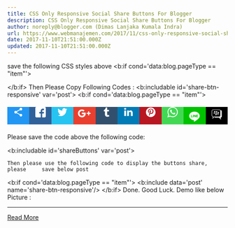 ```yaml
---
title: CSS Only Responsive Social Share Buttons For Blogger
description: CSS Only Responsive Social Share Buttons For Blogger
author: noreply@blogger.com (Dimas Lanjaka Kumala Indra)
url: https://www.webmanajemen.com/2017/11/css-only-responsive-social-share.html
date: 2017-11-10T21:51:00.000Z
updated: 2017-11-10T21:51:00.000Z
---
```


save the following CSS styles above </head>
<b:if cond='data:blog.pageType == &quot;item&quot;'> 
<style type='text/css'> 
/*<![CDATA[*/ 
.share_responsive{position:relative;height:40px;margin:20px 0!important;padding:0} 
.share-btn,.share-btn li,.share_responsive h4{margin:0;padding:0} 
.share_responsive h4{height:40px;width:10%;position:absolute;top:0;left:0;z-index:2} 
.share-btn{height:40px;padding:0;margin:0!important;width:100%;} 
.share-btn:after{clear:both} 
.share-btn:after,.share-btn:before{content:' ';display:table}
.share-btn li{box-sizing:border-box;width:10%;height:100%;line-height:40px;padding:0!important;margin:0!important;list-style-type:none!important;transition:all .3s ease-in-out;float:left;border:0!important} 
.share-btn li.btn-line a,.share-btn li.btn-line a:hover{background-color:#00C300} 
.share-btn li.btn-facebook a{background-color:#306199} 
.share-btn li.btn-facebook a:hover{background-color:#244872} 
.share-btn li.btn-tumblr a{background-color:#32506d} 
.share-btn li.btn-tumblr a:hover{background-color:#22364a} 
.share-btn li.btn-linkedin a{background-color:#007bb6} 
.share-btn li.btn-linkedin a:hover{background-color:#005983} 
.share-btn li.btn-twitter a{background-color:#26c4f1} 
.share-btn li.btn-twitter a:hover{background-color:#0eaad6} 
.share-btn li.btn-googleplus a{background-color:#e93f2e} 
.share-btn li.btn-googleplus a:hover{background-color:#ce2616} 
.share-btn li.btn-pinterest a{background-color:#b81621} 
.share-btn li.btn-pinterest a:hover{background-color:#8a1119} 
.share-btn li.btn-whatsapp a{background-color:#43d854} 
.share-btn li.btn-whatsapp a:hover{background-color:#28c039} 
.share-btn li.btn-bbm a,.share-btn li.btn-bbm a:hover{background-color:#000} 
.share-btn li a,.share_responsive .show-share .show-more{background-color:#ccc;box-sizing:border-box;display:block;-moz-osx-font-smoothing:grayscale;-webkit-font-smoothing:antialiased;height:40px;padding:0;position:relative;text-align:center;text-decoration:none;-webkit-transition:background-color .2s ease-in-out;transition:background-color .2s ease-in-out;} 
.share_responsive .show-share .show-more{line-height:40px;width:100%;float:left;margin:0;top:0;left:0;cursor:pointer;background-color:#2196f3;position:absolute;top:0;left:0;z-index:2} 
.share_responsive .show-share .share-text{font-size:16px;width:0%;height:40px;line-height:40px;overflow:hidden;background:#efefef;position:absolute;top:0;right:0;left:10%;padding:0;-moz-box-sizing:border-box;-webkit-box-sizing:border-box;box-sizing:border-box;-webkit-transition: width 2s;transition: width 2s;z-index:1} 
.share_responsive .show-share:hover{width:100%;} 
.share_responsive .show-share:hover .show-more{width:10%;} 
.share_responsive .show-share:hover .share-text{width:90%;padding:0 10px;} 
.share-btn li a .btn-icon{display:block;cursor:pointer} 
.share-btn li a .btn-icon svg,.share_responsive .show-share svg{height:24px;width:24px;vertical-align:middle} 
.share-btn li.btn-googleplus a .btn-icon svg{height:30px;width:30px} 
.share-btn li.btn-line a .btn-icon svg{height:44px;width:44px} 
.share-btn li.btn-bbm a .btn-icon svg{height:34px;width:34px} 
.share-btn li.btn-bbm a,.share-btn li.btn-line a{padding:0} 
.share-btn li.btn-bbm a .btn-icon,.share-btn li.btn-line a .btn-icon{padding-top:0} 
.share-btn li a .btn-icon svg circle,.share-btn li a .btn-icon svg path,.share_responsive .show-share svg path{fill:#fff} 
.share-btn li a .btn-text{color:#fff}
.share-btn li a:active{box-shadow:inset 1px 3px 15px 0 rgba(22,0,0,.25)} 
@media screen and (max-width:414px){ 
.share-btn li a .btn-icon svg,.share_responsive .show-share svg{height:18px;width:18px;vertical-align:middle} 
.share-btn li.btn-googleplus a .btn-icon svg{height:24px;width:24px} 
.share-btn li.btn-line a .btn-icon svg{height:38px;width:38px} 
.share-btn li.btn-bbm a .btn-icon svg{height:28px;width:28px} 
} 
@media screen and (max-width:375px){ 
.share-btn li a .btn-icon svg,.share_responsive .show-share svg{height:14px;width:14px;vertical-align:middle} 
.share-btn li.btn-googleplus a .btn-icon svg{height:20px;width:20px} 
.share-btn li.btn-line a .btn-icon svg{height:30px;width:30px} 
.share-btn li.btn-bbm a .btn-icon svg{height:22px;width:22px} 
.share_responsive,.share_responsive h4,.share-btn,.share-btn li a,.share_responsive .show-share .show-more,.share_responsive .show-share .show-more,.share_responsive .show-share .share-text{height:30px;}
.share-btn li,.share_responsive .show-share .show-more,.share_responsive .show-share .share-text{line-height:30px;} 
.share_responsive .show-share .share-text{font-size:12px;} 
} 
/*]]>*/ 
</style> 
</b:if> 
Then Please Copy Following Codes : 
<b:includable id='share-btn-responsive' var='post'> 
<b:if cond='data:blog.pageType == &quot;item&quot;'> 
<div class="share_responsive"> 
<h4 class='show-share'> 
<div class="show-more"> 
<svg viewBox="0 0 24 24"> 
<path d="M18,16.08C17.24,16.08 16.56,16.38 16.04,16.85L8.91,12.7C8.96,12.47 9,12.24 9,12C9,11.76 8.96,11.53 8.91,11.3L15.96,7.19C16.5,7.69 17.21,8 18,8A3,3 0 0,0 21,5A3,3 0 0,0 18,2A3,3 0 0,0 15,5C15,5.24 15.04,5.47 15.09,5.7L8.04,9.81C7.5,9.31 6.79,9 6,9A3,3 0 0,0 3,12A3,3 0 0,0 6,15C6.79,15 7.5,14.69 8.04,14.19L15.16,18.34C15.11,18.55 15.08,18.77 15.08,19C15.08,20.61 16.39,21.91 18,21.91C19.61,21.91 20.92,20.61 20.92,19A2.92,2.92 0 0,0 18,16.08Z" fill="#000000"></path> 
</svg> 
</div> 
<div class="share-text">Share this post, please!</div> 
</h4> 
<ul class='share-btn'> 
<li class='btn-blank'></li> 
<li class='btn-facebook'> 
<a expr:href='&quot;https://www.facebook.com/sharer/sharer.php?u=&quot; + data:post.url' target='_blank' title='Share on Facebook'> 
<span class='btn-icon'> 
<svg viewBox='0 0 29 29' xmlns='http://www.w3.org/2000/svg'><path d='M26.4 0H2.6C1.714 0 0 1.715 0 2.6v23.8c0 .884 1.715 2.6 2.6 2.6h12.393V17.988h-3.996v-3.98h3.997v-3.062c0-3.746 2.835-5.97 6.177-5.97 1.6 0 2.444.173 2.845.226v3.792H21.18c-1.817 0-2.156.9-2.156 2.168v2.847h5.045l-.66 3.978h-4.386V29H26.4c.884 0 2.6-1.716 2.6-2.6V2.6c0-.885-1.716-2.6-2.6-2.6z'/></svg> 
</span> 
</a> 
</li> 
<li class='btn-twitter'> 
<a expr:href='&quot;https://twitter.com/intent/tweet?text=&quot; + data:post.title + &quot;&amp;url=&quot; + data:post.url' target='_blank' title='Share on Twitter'> 
<span class='btn-icon'> 
<svg viewBox='0 0 28 28' xmlns='http://www.w3.org/2000/svg'><path d='M24.253 8.756C24.69 17.08 18.297 24.182 9.97 24.62a15.093 15.093 0 0 1-8.86-2.32c2.702.18 5.375-.648 7.507-2.32a5.417 5.417 0 0 1-4.49-3.64c.802.13 1.62.077 2.4-.154a5.416 5.416 0 0 1-4.412-5.11 5.43 5.43 0 0 0 2.168.387A5.416 5.416 0 0 1 2.89 4.498a15.09 15.09 0 0 0 10.913 5.573 5.185 5.185 0 0 1 3.434-6.48 5.18 5.18 0 0 1 5.546 1.682 9.076 9.076 0 0 0 3.33-1.317 5.038 5.038 0 0 1-2.4 2.942 9.068 9.068 0 0 0 3.02-.85 5.05 5.05 0 0 1-2.48 2.71z'/></svg> 
</span> 
</a> 
</li> 
<li class='btn-googleplus'> 
<a expr:href='&quot;https://plus.google.com/share?url=&quot; + data:post.url' target='_blank' title='Share on Google+'> 
<span class='btn-icon'> 
<svg height='24' viewBox='0 0 24 24' width='24' xmlns='http://www.w3.org/2000/svg'><path d='M21 8.29h-1.95v2.6h-2.6v1.82h2.6v2.6H21v-2.6h2.6v-1.885H21V8.29zM7.614 10.306v2.925h3.9c-.26 1.69-1.755 2.925-3.9 2.925-2.34 0-4.29-2.016-4.29-4.354s1.885-4.353 4.29-4.353c1.104 0 2.014.326 2.794 1.105l2.08-2.08c-1.3-1.17-2.924-1.883-4.874-1.883C3.65 4.586.4 7.835.4 11.8s3.25 7.212 7.214 7.212c4.224 0 6.953-2.988 6.953-7.082 0-.52-.065-1.104-.13-1.624H7.614z'/></svg> 
</span> 
</a> 
</li> 
<li class='btn-tumblr'> 
<a expr:href='&quot;http://tumblr.com/share/link?url=&quot; + data:post.url + &quot;&amp;name=&quot; + data:post.title + &quot;&amp;description=&quot; + data:post.snippet' target='_blank' title='Share on Tumblr'> 
<span class='btn-icon'> 
<svg viewBox='0 0 28 28' xmlns='http://www.w3.org/2000/svg'><path d='M18.02 21.842c-2.03.052-2.422-1.396-2.44-2.446v-7.294h4.73V7.874H15.6V1.592h-3.714s-.167.053-.182.186c-.218 1.935-1.144 5.33-4.988 6.688v3.637h2.927v7.677c0 2.8 1.7 6.7 7.3 6.6 1.863-.03 3.934-.795 4.392-1.453l-1.22-3.54c-.52.213-1.415.413-2.115.455z'/></svg> 
</span> 
</a> 
</li> 
<li class='btn-linkedin'> 
<a expr:href='&quot;http://www.linkedin.com/shareArticle?mini=true&amp;url=&quot; + data:post.url' target='_blank' title='Share on Linkedin'> 
<span class='btn-icon'> 
<svg viewBox='0 0 28 28' xmlns='http://www.w3.org/2000/svg'><path d='M25.424 15.887v8.447h-4.896v-7.882c0-1.98-.71-3.33-2.48-3.33-1.354 0-2.158.91-2.514 1.802-.13.315-.162.753-.162 1.194v8.216h-4.9s.067-13.35 0-14.73h4.9v2.087c-.01.017-.023.033-.033.05h.032v-.05c.65-1.002 1.812-2.435 4.414-2.435 3.222 0 5.638 2.106 5.638 6.632zM5.348 2.5c-1.676 0-2.772 1.093-2.772 2.54 0 1.42 1.066 2.538 2.717 2.546h.032c1.71 0 2.77-1.132 2.77-2.546C8.056 3.593 7.02 2.5 5.344 2.5h.005zm-2.48 21.834h4.896V9.604H2.867v14.73z'/></svg> 
</span> 
</a> 
</li> 
<li class='btn-pinterest'> 
<a expr:href='&quot;http://pinterest.com/pin/create/button/?url=&quot; + data:post.url + &quot;&amp;media=&quot; + data:post.firstImageUrl + &quot;&amp;description=&quot; + data:post.title' target='_blank' title='Share on Pinterest'> 
<span class='btn-icon'> 
<svg viewBox='0 0 28 28' xmlns='http://www.w3.org/2000/svg'><path d='M14.02 1.57c-7.06 0-12.784 5.723-12.784 12.785S6.96 27.14 14.02 27.14c7.062 0 12.786-5.725 12.786-12.785 0-7.06-5.724-12.785-12.785-12.785zm1.24 17.085c-1.16-.09-1.648-.666-2.558-1.22-.5 2.627-1.113 5.146-2.925 6.46-.56-3.972.822-6.952 1.462-10.117-1.094-1.84.13-5.545 2.437-4.632 2.837 1.123-2.458 6.842 1.1 7.557 3.71.744 5.226-6.44 2.924-8.775-3.324-3.374-9.677-.077-8.896 4.754.19 1.178 1.408 1.538.49 3.168-2.13-.472-2.764-2.15-2.683-4.388.132-3.662 3.292-6.227 6.46-6.582 4.008-.448 7.772 1.474 8.29 5.24.58 4.254-1.815 8.864-6.1 8.532v.003z'/></svg> 
</span> 
</a> 
</li> 
<li class='btn-whatsapp'> 
<a data-action='share/whatsapp/share' expr:href='&quot;whatsapp://send?text=&quot; + data:post.title + &quot;%3A%20&quot; + data:post.url' target='_blank' title='Share on Whatsapp'> 
<span class='btn-icon'> 
<svg height='90' viewBox='0 0 90 90' width='90' xmlns='http://www.w3.org/2000/svg'><path d='M90 43.84c0 24.214-19.78 43.842-44.182 43.842a44.256 44.256 0 0 1-21.357-5.455L0 90l7.975-23.522a43.38 43.38 0 0 1-6.34-22.637C1.635 19.63 21.415 0 45.818 0 70.223 0 90 19.628 90 43.84zM45.818 6.983c-20.484 0-37.146 16.535-37.146 36.86 0 8.064 2.63 15.533 7.076 21.61l-4.64 13.688 14.274-4.537A37.122 37.122 0 0 0 45.82 80.7c20.48 0 37.145-16.533 37.145-36.857S66.3 6.983 45.818 6.983zm22.31 46.956c-.272-.447-.993-.717-2.075-1.254-1.084-.537-6.41-3.138-7.4-3.495-.993-.36-1.717-.54-2.438.536-.72 1.076-2.797 3.495-3.43 4.212-.632.72-1.263.81-2.347.27-1.082-.536-4.57-1.672-8.708-5.332-3.22-2.848-5.393-6.364-6.025-7.44-.63-1.076-.066-1.657.475-2.192.488-.482 1.084-1.255 1.625-1.882.543-.628.723-1.075 1.082-1.793.363-.718.182-1.345-.09-1.884-.27-.537-2.438-5.825-3.34-7.977-.902-2.15-1.803-1.793-2.436-1.793-.63 0-1.353-.09-2.075-.09-.722 0-1.896.27-2.89 1.344-.99 1.077-3.788 3.677-3.788 8.964 0 5.288 3.88 10.397 4.422 11.113.54.716 7.49 11.92 18.5 16.223 11.01 4.3 11.01 2.866 12.996 2.686 1.984-.18 6.406-2.6 7.312-5.107.9-2.513.9-4.664.63-5.112z'/></svg> 
</span> 
</a> 
</li> 
<li class='btn-line'> 
<a expr:href='&quot;https://timeline.line.me/social-plugin/share?url=&quot; + data:post.url' target='_blank' title='Share on Line'> 
<span class='btn-icon'> 
<svg class='icon icons8-LINE' viewBox='0 0 48 48'> 
<path d='M12.5,42h23c3.59,0,6.5-2.91,6.5-6.5v-23C42,8.91,39.09,6,35.5,6h-23C8.91,6,6,8.91,6,12.5v23 C6,39.09,8.91,42,12.5,42z' style='fill:#00C300;'/> 
<path d='M37.113,22.417c0-5.865-5.88-10.637-13.107-10.637s-13.108,4.772-13.108,10.637 c0,5.258,4.663,9.662,10.962,10.495c0.427,0.092,1.008,0.282,1.155,0.646c0.132,0.331,0.086,0.85,0.042,1.185 c0,0-0.153,0.925-0.187,1.122c-0.057,0.331-0.263,1.296,1.135,0.707c1.399-0.589,7.548-4.445,10.298-7.611h-0.001 C36.203,26.879,37.113,24.764,37.113,22.417z M18.875,25.907h-2.604c-0.379,0-0.687-0.308-0.687-0.688V20.01 c0-0.379,0.308-0.687,0.687-0.687c0.379,0,0.687,0.308,0.687,0.687v4.521h1.917c0.379,0,0.687,0.308,0.687,0.687 C19.562,25.598,19.254,25.907,18.875,25.907z M21.568,25.219c0,0.379-0.308,0.688-0.687,0.688s-0.687-0.308-0.687-0.688V20.01 c0-0.379,0.308-0.687,0.687-0.687s0.687,0.308,0.687,0.687V25.219z M27.838,25.219c0,0.297-0.188,0.559-0.47,0.652 c-0.071,0.024-0.145,0.036-0.218,0.036c-0.215,0-0.42-0.103-0.549-0.275l-2.669-3.635v3.222c0,0.379-0.308,0.688-0.688,0.688 c-0.379,0-0.688-0.308-0.688-0.688V20.01c0-0.296,0.189-0.558,0.47-0.652c0.071-0.024,0.144-0.035,0.218-0.035 c0.214,0,0.42,0.103,0.549,0.275l2.67,3.635V20.01c0-0.379,0.309-0.687,0.688-0.687c0.379,0,0.687,0.308,0.687,0.687V25.219z M32.052,21.927c0.379,0,0.688,0.308,0.688,0.688c0,0.379-0.308,0.687-0.688,0.687h-1.917v1.23h1.917 c0.379,0,0.688,0.308,0.688,0.687c0,0.379-0.309,0.688-0.688,0.688h-2.604c-0.378,0-0.687-0.308-0.687-0.688v-2.603 c0-0.001,0-0.001,0-0.001c0,0,0-0.001,0-0.001v-2.601c0-0.001,0-0.001,0-0.002c0-0.379,0.308-0.687,0.687-0.687h2.604 c0.379,0,0.688,0.308,0.688,0.687s-0.308,0.687-0.688,0.687h-1.917v1.23H32.052z' style='fill:#FFFFFF;'/> 
</svg> 
</span> 
</a> 
</li> 
<li class='btn-bbm'> 
<a expr:href='&quot;bbmi://api/share?message=&quot; + data:post.url + &quot;?ref=bbm&amp;userCustomMessage=&quot; + data:post.title' target='_blank' title='Share on Blackberry'> 
<span class='btn-icon'> 
<svg class='icon BlackBerry-Icon' viewBox='0 0 5067 5067'> 
<rect height='5067' rx='489' ry='489' style='fill: black;' width='5067'/> 
<g> 
<path d='M1327 885l2018 0c141,0 269,58 361,150 93,93 150,221 150,361l0 1457c0,141 -57,268 -150,361 -92,93 -220,150 -361,150l-1584 0 -724 737c64,-258 143,-487 226,-741 -115,-15 -219,-68 -297,-146 -93,-93 -150,-220 -150,-361l0 -1457c0,-140 57,-268 150,-361 92,-92 220,-150 361,-150zm2018 135l-2018 0c-104,0 -197,43 -266,111 -68,68 -110,162 -110,265l0 1457c0,103 42,197 110,265 69,69 162,111 266,111l27 0 90 0 -26 87c-11,37 -57,177 -102,312l369 -379 20 -20 28 0 1612 0c104,0 198,-42 266,-111 68,-68 110,-162 110,-265l0 -1457c0,-103 -42,-197 -110,-265 -68,-68 -162,-111 -266,-111z' style='fill: white; fill-rule: nonzero;'/> 
<path d='M1655 1452l310 0c91,0 149,75 129,166l0 0c-19,91 -110,166 -201,166l-310 0 72 -332z' style='fill: white;'/> 
<path d='M1565 1938l309 0c91,0 149,74 130,165l0 0c-20,92 -111,166 -202,166l-310 0 73 -331z' style='fill: white;'/> 
<path d='M2291 1452l309 0c91,0 150,75 130,166l0 0c-20,91 -111,166 -202,166l-309 0 72 -332z' style='fill: white;'/> 
<path d='M2200 1938l309 0c92,0 150,74 130,165l0 0c-20,92 -111,166 -202,166l-309 0 72 -331z' style='fill: white;'/> 
<path d='M2872 1748l309 0c91,0 149,74 130,165l0 0c-20,92 -111,166 -202,166l-310 0 73 -331z' style='fill: white;'/> 
<path d='M2781 2233l309 0c91,0 150,75 130,166l0 0c-20,91 -111,166 -202,166l-309 0 72 -332z' style='fill: white;'/> 
<path d='M2118 2419l309 0c91,0 150,75 130,166l0 0c-20,91 -111,166 -202,166l-309 0 72 -332z' style='fill: white;'/> 
<path d='M3819 1091l10 0c233,0 423,190 423,422l0 1715c0,232 -190,422 -423,422l-13 0 225 735 -719 -735 -1224 0c-165,0 -308,-96 -378,-235 17,2 34,2 51,2l1586 0c301,0 548,-246 548,-547l0 -1486c0,-107 -32,-208 -86,-293z' style='fill: white;'/> 
</g> 
</svg> 
</span> 
</a> 
</li> 
</ul> 
</div> 
</b:if> 
</b:includable> 
    Please save the code above the following code: 

<b:includable id='shareButtons' var='post'> 


    Then please use the following code to display the buttons share, please     save below post 

<b:if cond='data:blog.pageType == &quot;item&quot;'> 
<b:include data='post' name='share-btn-responsive'/> 
</b:if> 
 Done. Good Luck. 
Demo like below Picture :<hr/> <a href="https://www.webmanajemen.com/2017/11/css-only-responsive-social-share.html" rel="follow" class="button" id="read-more">Read More</a>